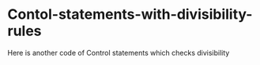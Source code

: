# Contol-statements-with-divisibility-rules
Here is another code of Control statements which checks divisibility
